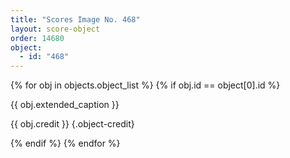```yaml
---
title: "Scores Image No. 468"
layout: score-object
order: 14680
object:
  - id: "468"
---
```


{% for obj in objects.object_list %}
{% if obj.id == object[0].id %}

{{ obj.extended_caption }}

{{ obj.credit }} {.object-credit}

{% endif %}
{% endfor %}
